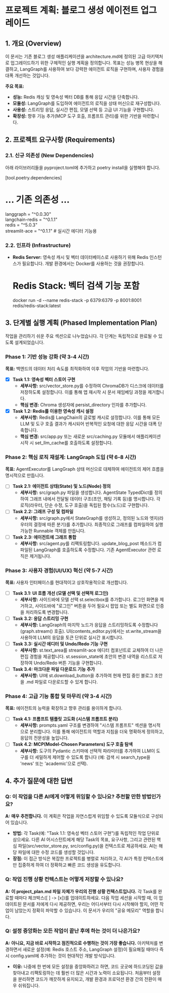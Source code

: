 # **프로젝트 계획: 블로그 생성 에이전트 업그레이드**

## **1. 개요 (Overview)**

이 문서는 기존 블로그 생성 애플리케이션을 architecture.md에 정의된 고급 아키텍처로 업그레이드하기 위한 구체적인 실행 계획을 정의합니다. 목표는 성능 병목 현상을 해결하고, LangGraph를 사용하여 보다 강력한 에이전트 로직을 구현하며, 사용자 경험을 대폭 개선하는 것입니다.

**주요 목표:**

* **성능:** Redis 캐싱 및 영속성 벡터 DB를 통해 응답 시간을 단축합니다.  
* **모듈성:** LangGraph를 도입하여 에이전트의 로직을 상태 머신으로 재구성합니다.  
* **사용성:** 스트리밍 응답, 실시간 편집, 모델 선택 등 고급 UI 기능을 구현합니다.  
* **확장성:** 향후 기능 추가(MCP 도구 호출, 프롬프트 관리)를 위한 기반을 마련합니다.

## **2. 프로젝트 요구사항 (Requirements)**

### **2.1. 신규 의존성 (New Dependencies)**

아래 라이브러리들을 pyproject.toml에 추가하고 poetry install을 실행해야 합니다.

[tool.poetry.dependencies]  
# ... 기존 의존성 ...  
langgraph = "^0.0.30"  
langchain-redis = "^0.1.1"  
redis = "^5.0.3"  
streamlit-ace = "^0.1.1"  # 실시간 에디터 기능용

### **2.2. 인프라 (Infrastructure)**

* **Redis Server:** 영속성 캐시 및 벡터 데이터베이스로 사용하기 위해 Redis 인스턴스가 필요합니다. 개발 환경에서는 Docker를 사용하는 것을 권장합니다.  
  # Redis Stack: 벡터 검색 기능 포함  
  docker run -d --name redis-stack -p 6379:6379 -p 8001:8001 redis/redis-stack:latest

## **3. 단계별 실행 계획 (Phased Implementation Plan)**

작업을 관리하기 쉬운 주요 섹션으로 나누었습니다. 각 단계는 독립적으로 완료될 수 있도록 설계되었습니다.

### **Phase 1: 기반 성능 강화 (약 3-4 시간)**

**목표:** 백엔드의 데이터 처리 속도를 최적화하여 이후 작업의 기반을 마련합니다.

* [X] **Task 1.1: 영속성 벡터 스토어 구현**  
  * **세부사항:** src/vector_store.py를 수정하여 ChromaDB가 디스크에 데이터를 저장하도록 설정합니다. 이를 통해 앱 재시작 시 문서 재임베딩 과정을 제거합니다.  
  * **핵심 변경:** Chroma 생성자에 persist_directory 인자를 추가합니다.  
* [X] **Task 1.2: Redis를 이용한 영속성 캐시 설정**  
  * **세부사항:** Redis를 LangChain의 글로벌 캐시로 설정합니다. 이를 통해 모든 LLM 및 도구 호출 결과가 캐시되어 반복적인 요청에 대한 응답 시간을 대폭 단축합니다.  
  * **핵심 변경:** src/app.py 또는 새로운 src/caching.py 모듈에서 애플리케이션 시작 시 set_llm_cache를 호출하도록 설정합니다.

### **Phase 2: 핵심 로직 재설계: LangGraph 도입 (약 6-8 시간)**

**목표:** AgentExecutor를 LangGraph 상태 머신으로 대체하여 에이전트의 제어 흐름을 명시적으로 만듭니다.

* [ ] **Task 2.1: 에이전트 상태(State) 및 노드(Node) 정의**  
  * **세부사항:** src/graph.py 파일을 생성합니다. AgentState TypedDict를 정의하여 그래프 내에서 전달될 데이터 구조(초안, 채팅 기록 등)를 명시합니다. 각 로직(라우터, 단순 수정, 도구 호출)을 독립된 함수(노드)로 구현합니다.  
* [ ] **Task 2.2: 그래프 구성 및 컴파일**  
  * **세부사항:** src/graph.py에서 StateGraph를 생성하고, 정의된 노드와 엣지(라우터의 결정에 따른 분기)를 추가합니다. 최종적으로 그래프를 컴파일하여 실행 가능한 Runnable 객체를 만듭니다.  
* [ ] **Task 2.3: 에이전트에 그래프 통합**  
  * **세부사항:** src/agent.py를 리팩토링합니다. update_blog_post 메소드가 컴파일된 LangGraph를 호출하도록 수정합니다. 기존 AgentExecutor 관련 로직은 제거됩니다.

### **Phase 3: 사용자 경험(UI/UX) 혁신 (약 5-7 시간)**

**목표:** 사용자 인터페이스를 현대적이고 상호작용적으로 개선합니다.

* [ ] **Task 3.1: UI 흐름 개선 (모델 선택 및 선택적 로그인)**  
  * **세부사항:** 사이드바에 모델 선택 st.selectbox를 추가합니다. 로그인 화면을 제거하고, 사이드바에 "로그인" 버튼을 두어 필요시 팝업 또는 별도 화면으로 인증을 처리하도록 변경합니다.  
* [ ] **Task 3.2: 응답 스트리밍 구현**  
  * **세부사항:** LangGraph의 마지막 노드가 응답을 스트리밍하도록 수정합니다 (graph.stream() 호출). UI(contents_editor.py)에서는 st.write_stream을 사용하여 LLM의 응답을 토큰 단위로 실시간 표시합니다.  
* [ ] **Task 3.3: 실시간 에디터 및 Undo/Redo 기능 구현**  
  * **세부사항:** st.text_area를 streamlit-ace 에디터 컴포넌트로 교체하여 더 나은 편집 경험을 제공합니다. st.session_state에 초안의 변경 내역을 리스트로 저장하여 Undo/Redo 버튼 기능을 구현합니다.  
* [ ] **Task 3.4: 마크다운 파일 다운로드 기능 추가**  
  * **세부사항:** UI에 st.download_button을 추가하여 현재 편집 중인 블로그 초안을 .md 파일로 다운로드할 수 있게 합니다.

### **Phase 4: 고급 기능 통합 및 마무리 (약 3-4 시간)**

**목표:** 에이전트의 능력을 확장하고 향후 관리를 용이하게 합니다.

* [ ] **Task 4.1: 프롬프트 템플릿 고도화 (시스템 프롬프트 분리)**  
  * **세부사항:** prompts.yaml 구조를 변경하여 "시스템 프롬프트" 섹션을 명시적으로 분리합니다. 이를 통해 에이전트의 역할과 지침을 더욱 명확하게 정의하고, 응답의 전문성을 높입니다.  
* [ ] **Task 4.2: MCP(Model-Chosen Parameters) 도구 호출 탐색**  
  * **세부사항:** 도구의 Pydantic 스키마에 선택적 파라미터를 추가하여 LLM이 도구를 더 세밀하게 제어할 수 있도록 합니다 (예: 검색 시 search_type을 'news' 또는 'academic'으로 선택).

## **4. 추가 질문에 대한 답변**

### **Q: 이 작업을 다른 AI에게 어떻게 위임할 수 있나요? 추천할 만한 방법인가요?**

**A:** **매우 추천합니다.** 이 계획은 작업을 자연스럽게 위임할 수 있도록 모듈식으로 구성되어 있습니다.

* **방법:** 각 Task(예: "Task 1.1: 영속성 벡터 스토어 구현")를 독립적인 작업 단위로 삼으세요. 다른 AI 어시스턴트에게 해당 Task의 목표, 요구사항, 그리고 관련된 핵심 파일(src/vector_store.py, src/config.py)을 컨텍스트로 제공하세요. AI는 해당 파일에 대한 수정 코드를 생성할 것입니다.  
* **장점:** 이 접근 방식은 복잡한 프로젝트를 병렬로 처리하고, 각 AI가 특정 컨텍스트에만 집중하게 하여 더 정확하고 빠른 코드 생성을 유도합니다.

### **Q: 작업 진행 상황 컨텍스트는 어떻게 저장할 수 있나요?**

**A:** **이 project_plan.md 파일 자체가 우리의 진행 상황 컨텍스트입니다.** 각 Task를 완료할 때마다 체크박스([ ] -> [x])를 업데이트하세요. 다음 작업 세션을 시작할 때, 이 업데이트된 문서를 저에게 다시 제공하면, 우리는 어디서부터 다시 시작해야 할지, 어떤 작업이 남았는지 정확히 파악할 수 있습니다. 이 문서가 우리의 "공유 메모리" 역할을 합니다.

### **Q: 설정 중앙화는 모든 작업이 끝난 후에 하는 것이 더 나은가요?**

**A:** **아니요, 지금 바로 시작하고 점진적으로 수행하는 것이 가장 좋습니다.** 아키텍처를 변경하면서 새로운 설정(예: Redis 호스트 주소, LangGraph 설정)이 필요해질 때마다 즉시 config.yaml에 추가하는 것이 현대적인 개발 방식입니다.

* **이유:** 나중에 한 번에 모든 설정을 중앙화하려고 하면, 코드 곳곳에 하드코딩된 값을 찾아내고 리팩토링하는 데 훨씬 더 많은 시간과 노력이 소요됩니다. 처음부터 설정을 분리하면 코드가 깨끗하게 유지되고, 개발 환경과 프로덕션 환경 간의 전환이 매우 쉬워집니다.